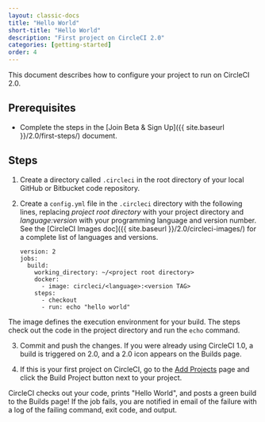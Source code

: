 ```yaml
---
layout: classic-docs
title: "Hello World"
short-title: "Hello World"
description: "First project on CircleCI 2.0"
categories: [getting-started]
order: 4
---
```


This document describes how to configure your project to run on CircleCI 2.0. 

## Prerequisites

- Complete the steps in the [Join Beta & Sign Up]({{ site.baseurl }}/2.0/first-steps/) document.  

## Steps

1. Create a directory called `.circleci` in the root directory of your local GitHub or Bitbucket code repository. 

2. Create a `config.yml` file in the `.circleci` directory with the following lines, replacing *project root directory* with your project directory and *language:version* with your programming language and version number. See the [CircleCI Images doc]({{ site.baseurl }}/2.0/circleci-images/) for a complete list of languages and versions.
    ```
    version: 2
    jobs:
      build:
        working_directory: ~/<project root directory>
        docker:
          - image: circleci/<language>:<version TAG>
        steps:
          - checkout
          - run: echo "hello world"
    ```
The image defines the execution environment for your build. The steps check out the code in the project directory and run the `echo` command.

3. Commit and push the changes. If you were already using CircleCI 1.0, a build is triggered on 2.0, and a 2.0 icon appears on the Builds page.

4. If this is your first project on CircleCI, go to the [Add Projects](https://circleci.com/add-projects) page and click the Build Project button next to your project.

CircleCI checks out your code, prints "Hello World", and posts a green build to the Builds page! If the job fails, you are notified in email of the failure with a log of the failing command, exit code, and output.


